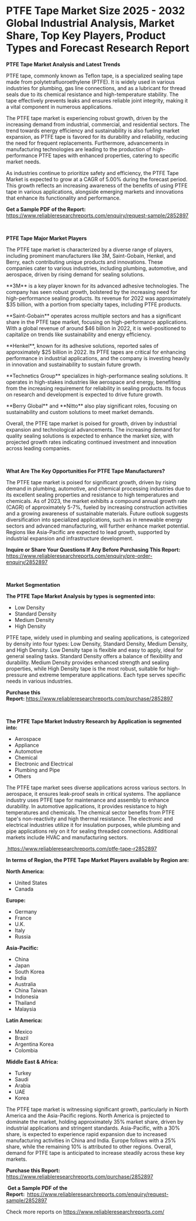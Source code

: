 <p><h1>PTFE Tape Market Size 2025 - 2032 Global Industrial Analysis, Market Share, Top Key Players, Product Types and Forecast Research Report</h1></p><p><strong>PTFE Tape Market Analysis and Latest Trends</strong></p>
<p><p>PTFE tape, commonly known as Teflon tape, is a specialized sealing tape made from polytetrafluoroethylene (PTFE). It is widely used in various industries for plumbing, gas line connections, and as a lubricant for thread seals due to its chemical resistance and high-temperature stability. The tape effectively prevents leaks and ensures reliable joint integrity, making it a vital component in numerous applications.</p><p>The PTFE tape market is experiencing robust growth, driven by the increasing demand from industrial, commercial, and residential sectors. The trend towards energy efficiency and sustainability is also fueling market expansion, as PTFE tape is favored for its durability and reliability, reducing the need for frequent replacements. Furthermore, advancements in manufacturing technologies are leading to the production of high-performance PTFE tapes with enhanced properties, catering to specific market needs.</p><p>As industries continue to prioritize safety and efficiency, the PTFE Tape Market is expected to grow at a CAGR of 5.00% during the forecast period. This growth reflects an increasing awareness of the benefits of using PTFE tape in various applications, alongside emerging markets and innovations that enhance its functionality and performance.</p></p>
<p><strong>Get a Sample PDF of the Report:&nbsp;</strong> <a href="https://www.reliableresearchreports.com/enquiry/request-sample/2852897?utm_campaign=1904&utm_medium=2&utm_source=Github&utm_content=ia&utm_term=12032025&utm_id=ptfe-tape">https://www.reliableresearchreports.com/enquiry/request-sample/2852897</a></p>
<p>&nbsp;</p>
<p><strong>PTFE Tape Major Market Players</strong></p>
<p><p>The PTFE tape market is characterized by a diverse range of players, including prominent manufacturers like 3M, Saint-Gobain, Henkel, and Berry, each contributing unique products and innovations. These companies cater to various industries, including plumbing, automotive, and aerospace, driven by rising demand for sealing solutions.</p><p>**3M** is a key player known for its advanced adhesive technologies. The company has seen robust growth, bolstered by the increasing need for high-performance sealing products. Its revenue for 2022 was approximately $35 billion, with a portion from specialty tapes, including PTFE products.</p><p>**Saint-Gobain** operates across multiple sectors and has a significant share in the PTFE tape market, focusing on high-performance applications. With a global revenue of around $46 billion in 2022, it is well-positioned to capitalize on trends like sustainability and energy efficiency.</p><p>**Henkel**, known for its adhesive solutions, reported sales of approximately $25 billion in 2022. Its PTFE tapes are critical for enhancing performance in industrial applications, and the company is investing heavily in innovation and sustainability to sustain future growth.</p><p>**Technetics Group** specializes in high-performance sealing solutions. It operates in high-stakes industries like aerospace and energy, benefiting from the increasing requirement for reliability in sealing products. Its focus on research and development is expected to drive future growth.</p><p>**Berry Global** and **Nitto** also play significant roles, focusing on sustainability and custom solutions to meet market demands. </p><p>Overall, the PTFE tape market is poised for growth, driven by industrial expansion and technological advancements. The increasing demand for quality sealing solutions is expected to enhance the market size, with projected growth rates indicating continued investment and innovation across leading companies.</p></p>
<p>&nbsp;</p>
<p><strong>What Are The Key Opportunities For PTFE Tape Manufacturers?</strong></p>
<p><p>The PTFE tape market is poised for significant growth, driven by rising demand in plumbing, automotive, and chemical processing industries due to its excellent sealing properties and resistance to high temperatures and chemicals. As of 2023, the market exhibits a compound annual growth rate (CAGR) of approximately 5-7%, fueled by increasing construction activities and a growing awareness of sustainable materials. Future outlook suggests diversification into specialized applications, such as in renewable energy sectors and advanced manufacturing, will further enhance market potential. Regions like Asia-Pacific are expected to lead growth, supported by industrial expansion and infrastructure development.</p></p>
<p><strong>Inquire or Share Your Questions If Any Before Purchasing This Report:</strong> <a href="https://www.reliableresearchreports.com/enquiry/pre-order-enquiry/2852897?utm_campaign=1904&utm_medium=2&utm_source=Github&utm_content=ia&utm_term=12032025&utm_id=ptfe-tape">https://www.reliableresearchreports.com/enquiry/pre-order-enquiry/2852897</a></p>
<p>&nbsp;</p>
<p><strong>Market Segmentation</strong></p>
<p><strong>The PTFE Tape Market Analysis by types is segmented into:</strong></p>
<p><ul><li>Low Density</li><li>Standard Density</li><li>Medium Density</li><li>High Density</li></ul></p>
<p><p>PTFE tape, widely used in plumbing and sealing applications, is categorized by density into four types: Low Density, Standard Density, Medium Density, and High Density. Low Density tape is flexible and easy to apply, ideal for general sealing tasks. Standard Density offers a balance of flexibility and durability. Medium Density provides enhanced strength and sealing properties, while High Density tape is the most robust, suitable for high-pressure and extreme temperature applications. Each type serves specific needs in various industries.</p></p>
<p><strong>Purchase this Report:&nbsp;</strong><a href="https://www.reliableresearchreports.com/purchase/2852897?utm_campaign=1904&utm_medium=2&utm_source=Github&utm_content=ia&utm_term=12032025&utm_id=ptfe-tape">https://www.reliableresearchreports.com/purchase/2852897</a></p>
<p>&nbsp;</p>
<p><strong>The PTFE Tape Market Industry Research by Application is segmented into:</strong></p>
<p><ul><li>Aerospace</li><li>Appliance</li><li>Automotive</li><li>Chemical</li><li>Electronic and Electrical</li><li>Plumbing and Pipe</li><li>Others</li></ul></p>
<p><p>The PTFE tape market sees diverse applications across various sectors. In aerospace, it ensures leak-proof seals in critical systems. The appliance industry uses PTFE tape for maintenance and assembly to enhance durability. In automotive applications, it provides resistance to high temperatures and chemicals. The chemical sector benefits from PTFE tape's non-reactivity and high thermal resistance. The electronic and electrical industries utilize it for insulation purposes, while plumbing and pipe applications rely on it for sealing threaded connections. Additional markets include HVAC and manufacturing sectors.</p></p>
<p><a href="https://www.reliableresearchreports.com/ptfe-tape-r2852897?utm_campaign=1904&utm_medium=2&utm_source=Github&utm_content=ia&utm_term=12032025&utm_id=ptfe-tape">&nbsp;https://www.reliableresearchreports.com/ptfe-tape-r2852897</a></p>
<p><strong>In terms of Region, the PTFE Tape Market Players available by Region are:</strong></p>
<p>
    <p> <strong> North America: </strong>
        <ul>
            <li>United States</li>
            <li>Canada</li>
        </ul>
        </p> 
    <p> <strong> Europe: </strong>
        <ul>
            <li>Germany</li>
            <li>France</li>
            <li>U.K.</li>
            <li>Italy</li>
            <li>Russia</li>
        </ul>
        </p> 
    <p> <strong> Asia-Pacific: </strong>
        <ul>
            <li>China</li>
            <li>Japan</li>
            <li>South Korea</li>
            <li>India</li>
            <li>Australia</li>
            <li>China Taiwan</li>
            <li>Indonesia</li>
            <li>Thailand</li>
            <li>Malaysia</li>
        </ul>
        </p> 
    <p> <strong> Latin America: </strong>
        <ul>
            <li>Mexico</li>
            <li>Brazil</li>
            <li>Argentina Korea</li>
            <li>Colombia</li>
        </ul>
        </p> 
    <p> <strong> Middle East & Africa: </strong>
        <ul>
            <li>Turkey</li>
            <li>Saudi</li>
            <li>Arabia</li>
            <li>UAE</li>
            <li>Korea</li>
        </ul>
    </p>
    </p>
<p><p>The PTFE tape market is witnessing significant growth, particularly in North America and the Asia-Pacific regions. North America is projected to dominate the market, holding approximately 35% market share, driven by industrial applications and stringent standards. Asia-Pacific, with a 30% share, is expected to experience rapid expansion due to increased manufacturing activities in China and India. Europe follows with a 25% share, while the remaining 10% is attributed to other regions. Overall, demand for PTFE tape is anticipated to increase steadily across these key markets.</p></p>
<p><strong>Purchase this Report: </strong><a href="https://www.reliableresearchreports.com/purchase/2852897?utm_campaign=1904&utm_medium=2&utm_source=Github&utm_content=ia&utm_term=12032025&utm_id=ptfe-tape">https://www.reliableresearchreports.com/purchase/2852897</a></p>
<p>&nbsp;<strong>Get a Sample PDF of the Report:&nbsp;&nbsp;</strong><a href="https://www.reliableresearchreports.com/enquiry/request-sample/2852897?utm_campaign=1904&utm_medium=2&utm_source=Github&utm_content=ia&utm_term=12032025&utm_id=ptfe-tape">https://www.reliableresearchreports.com/enquiry/request-sample/2852897</a></p>
<p><strong></strong></p>
<p>Check more reports on <a href="https://www.reliableresearchreports.com/?utm_campaign=1904&utm_medium=2&utm_source=Github&utm_content=ia&utm_term=12032025&utm_id=ptfe-tape">https://www.reliableresearchreports.com/</a></p>